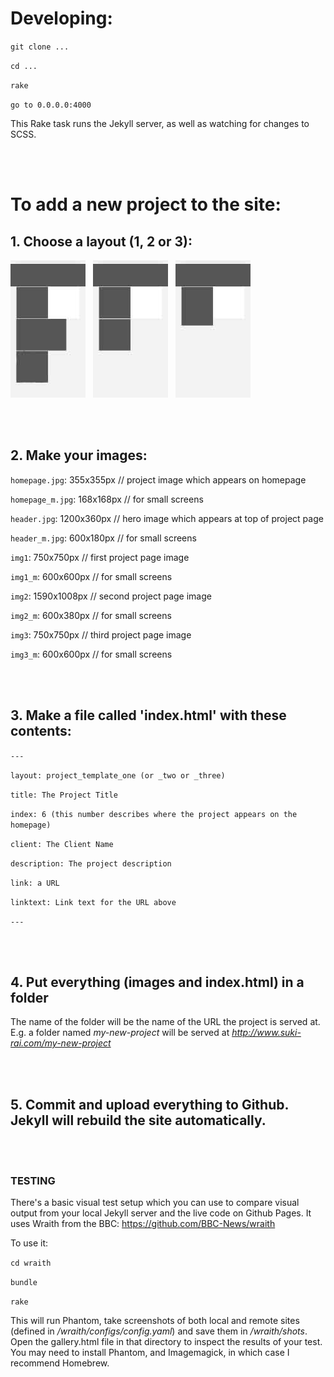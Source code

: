 # Developing:

`git clone ...`

`cd ...`

`rake`

`go to 0.0.0.0:4000`

This Rake task runs the Jekyll server, as well as watching for changes to SCSS.

<br /><br />

# To add a new project to the site:

## 1. Choose a layout (1, 2 or 3):

![image](img/template1.jpg)&nbsp;&nbsp;
![image](img/template2.jpg)&nbsp;&nbsp;
![image](img/template3.jpg)

<br /><br />

## 2. Make your images:

`homepage.jpg`: 355x355px // project image which appears on homepage

`homepage_m.jpg`: 168x168px // for small screens

`header.jpg`: 1200x360px // hero image which appears at top of project page

`header_m.jpg`: 600x180px // for small screens

`img1`: 750x750px // first project page image

`img1_m`: 600x600px // for small screens

`img2`: 1590x1008px // second project page image

`img2_m`: 600x380px // for small screens

`img3`: 750x750px // third project page image

`img3_m`: 600x600px // for small screens

<br /><br />

## 3. Make a file called 'index.html' with these contents:

`---`

`layout: project_template_one (or _two or _three)`

`title: The Project Title`

`index: 6 (this number describes where the project appears on the homepage)`

`client: The Client Name`

`description: The project description`

`link: a URL`

`linktext: Link text for the URL above`

`---`

<br /><br />

## 4. Put everything (images and index.html) in a folder

The name of the folder will be the name of the URL the project is served at. E.g. a folder named *my-new-project* will be served at *http://www.suki-rai.com/my-new-project*

<br /><br />

## 5. Commit and upload everything to Github. Jekyll will rebuild the site automatically.

<br /><br />

### TESTING

There's a basic visual test setup which you can use to compare visual output from your local Jekyll server and the live code on Github Pages. It uses Wraith from the BBC: [https://github.com/BBC-News/wraith
](https://github.com/BBC-News/wraith)

To use it:

`cd wraith`

`bundle`

`rake`

This will run Phantom, take screenshots of both local and remote sites (defined in */wraith/configs/config.yaml*) and save them in */wraith/shots*. Open the gallery.html file in that directory to inspect the results of your test. You may need to install Phantom, and Imagemagick, in which case I recommend Homebrew.